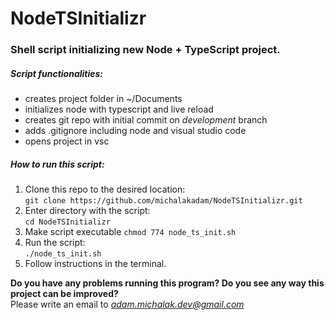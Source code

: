 # NodeTSInitializr

### Shell script initializing new Node + TypeScript project.

##### Script functionalities:
* creates project folder in ~/Documents
* initializes node with typescript and live reload
* creates git repo with initial commit on *development* branch
* adds .gitignore including node and visual studio code
* opens project in vsc

##### How to run this script: 

1. Clone this repo to the desired location: <br/> ```git clone https://github.com/michalakadam/NodeTSInitializr.git```
2. Enter directory with the script: <br/> ```cd NodeTSInitializr```
4. Make script executable ```chmod 774 node_ts_init.sh``` 
3. Run the script: <br/> ```./node_ts_init.sh```
4. Follow instructions in the terminal.

**Do you have any problems running this program? Do you see any way this project can be improved?<br/>**
 Please write an email to *adam.michalak.dev@gmail.com*



